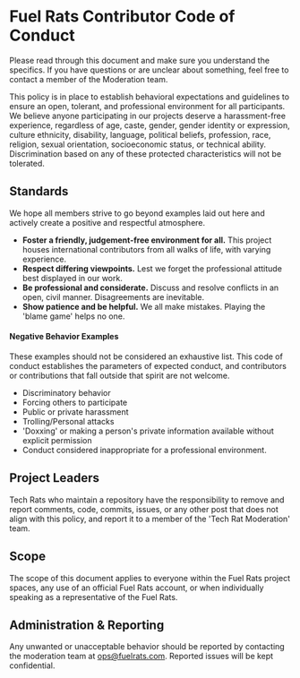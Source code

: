 # Fuel Rats Contributor Code of Conduct

Please read through this document and make sure you understand the specifics.  If you have questions or are unclear about something, feel free to contact a member of the Moderation team.

This policy is in place to establish behavioral expectations and guidelines to ensure an open, tolerant, and professional environment for all participants.  We believe anyone participating in our projects deserve a harassment-free experience, regardless of age, caste, gender, gender identity or expression, culture ethnicity, disability, language, political beliefs, profession, race, religion, sexual orientation, socioeconomic status, or technical ability.  Discrimination based on any of these protected characteristics will not be tolerated.

## Standards

We hope all members strive to go beyond examples laid out here and actively create a positive and respectful atmosphere.

* **Foster a friendly, judgement-free environment for all.**  This project houses international contributors from all walks of life, with varying experience.
* **Respect differing viewpoints.** Lest we forget the professional attitude best displayed in our work.
* **Be professional and considerate.** Discuss and resolve conflicts in an open, civil manner.  Disagreements are inevitable.
* **Show patience and be helpful.**  We all make mistakes.  Playing the 'blame game' helps no one.

#### Negative Behavior Examples

These examples should not be considered an exhaustive list.  This code of conduct establishes the parameters of expected conduct, and contributors or contributions that fall outside that spirit are not welcome.

* Discriminatory behavior
* Forcing others to participate
* Public or private harassment
* Trolling/Personal attacks
* 'Doxxing' or making a person's private information available without explicit permission
* Conduct considered inappropriate for a professional environment.

## Project Leaders

Tech Rats who maintain a repository have the responsibility to remove and report comments, code, commits, issues, or any other post that does not align with this policy, and report it to a member of the 'Tech Rat Moderation' team.

## Scope
The scope of this document applies to everyone within the Fuel Rats project spaces, any use of an official Fuel Rats account, or when individually speaking as a representative of the Fuel Rats.

## Administration & Reporting

Any unwanted or unacceptable behavior should be reported by contacting the moderation team at ops@fuelrats.com.  Reported issues will be kept confidential.